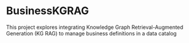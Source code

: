 # BusinessKGRAG
This project explores integrating Knowledge Graph Retrieval-Augmented Generation (KG RAG) to manage business definitions in a data catalog
